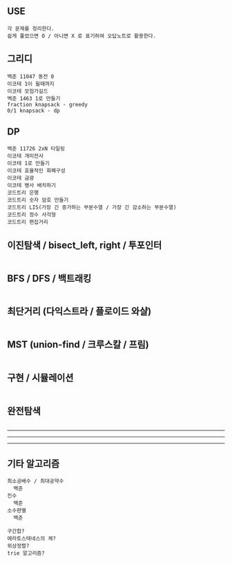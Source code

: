 ## USE
```
각 문제를 정리한다.
쉽게 풀었으면 O / 아니면 X 로 표기하여 오답노트로 활용한다.

```


## 그리디
```
백준 11047 동전 0
이코테 1이 될때까지
이코테 모험가길드
백준 1463 1로 만들기
fraction knapsack - greedy
0/1 knapsack - dp

```

## DP
```
백준 11726 2xN 타일링
이코테 개미전사
이코테 1로 만들기
이코테 효율적인 화폐구성
이코테 금광
이코테 병사 배치하기
코드트리 은행
코드트리 숫자 암호 만들기
코드트리 LIS(가장 긴 증가하는 부분수열 / 가장 긴 감소하는 부분수열)
코드트리 정수 사각형
코드트리 편집거리

```

## 이진탐색 / bisect_left, right / 투포인터
```
```

## BFS / DFS / 백트래킹
```
```

## 최단거리 (다익스트라 / 플로이드 와샬)
```
```

## MST (union-find / 크루스칼 / 프림)
```
```

## 구현 / 시뮬레이션 
```
```

## 완전탐색
```
```

---
---
---

## 기타 알고리즘
```
최소공배수 / 최대공약수
  백준 
진수
  백준
소수판별
  백준

구간합?
에라토스테네스의 체?
위상정렬?
trie 알고리즘?

```







